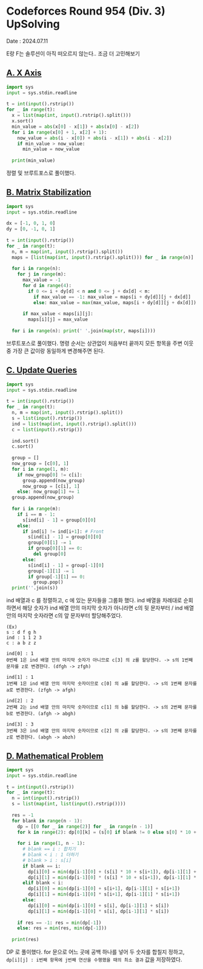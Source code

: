 # Codeforces Round 954 (Div. 3) UpSolving
Date : 2024.07.11

E랑 F는 솔루션이 아직 떠오르지 않는다.. 조금 더 고민해보기

## [A. X Axis](https://codeforces.com/contest/1986/problem/A)
```py
import sys
input = sys.stdin.readline
 
t = int(input().rstrip())
for _ in range(t):
  x = list(map(int, input().rstrip().split()))
  x.sort()
  min_value = abs(x[0] - x[1]) + abs(x[0] - x[2])
  for i in range(x[0] + 1, x[2] + 1):
    now_value = abs(i - x[0]) + abs(i - x[1]) + abs(i - x[2])
    if min_value > now_value:
      min_value = now_value
 
  print(min_value)
```

정렬 및 브루트포스로 풀이했다.

## [B. Matrix Stabilization](https://codeforces.com/contest/1986/problem/B)
```py
import sys
input = sys.stdin.readline
 
dx = [-1, 0, 1, 0]
dy = [0, -1, 0, 1]
 
t = int(input().rstrip())
for _ in range(t):
  n, m = map(int, input().rstrip().split())
  maps = [list(map(int, input().rstrip().split())) for _ in range(n)]
 
  for i in range(n):
    for j in range(m):
      max_value = -1
      for d in range(4):
        if 0 <= i + dy[d] < n and 0 <= j + dx[d] < m:
          if max_value == -1: max_value = maps[i + dy[d]][j + dx[d]]
          else: max_value = max(max_value, maps[i + dy[d]][j + dx[d]])
 
      if max_value < maps[i][j]:
        maps[i][j] = max_value
 
  for i in range(n): print(' '.join(map(str, maps[i])))
```

브루트포스로 풀이했다. 명령 순서는 상관없이 처음부터 끝까지 모든 항목을 주변 이웃 중 가장 큰 값이랑 동일하게 변경해주면 된다.

## [C. Update Queries](https://codeforces.com/contest/1986/problem/C)
```py
import sys
input = sys.stdin.readline
 
t = int(input().rstrip())
for _ in range(t):
  n, m = map(int, input().rstrip().split())
  s = list(input().rstrip())
  ind = list(map(int, input().rstrip().split()))
  c = list(input().rstrip())
 
  ind.sort()
  c.sort()
 
  group = []
  now_group = [c[0], 1]
  for i in range(1, m):
    if now_group[0] != c[i]:
      group.append(now_group)
      now_group = [c[i], 1]
    else: now_group[1] += 1
  group.append(now_group)
 
  for i in range(m):
    if i == m - 1:
      s[ind[i] - 1] = group[0][0]
    else:
      if ind[i] != ind[i+1]: # Front
        s[ind[i] - 1] = group[0][0]
        group[0][1] -= 1
        if group[0][1] == 0:
          del group[0]
      else:
        s[ind[i] - 1] = group[-1][0]
        group[-1][1] -= 1
        if group[-1][1] == 0:
          group.pop()
  print(''.join(s))
```

ind 배열과 c 를 정렬하고, c 에 있는 문자들을 그룹화 했다.
ind 배열을 차례대로 순회하면서 해당 숫자가 ind 배열 안의 마지막 숫자가 아니라면 c의 뒷 문자부터 / ind 배열 안의 마지막 숫자라면 c의 앞 문자부터 할당해주었다.

```
(Ex)
s : d f g h
ind : 1 1 2 3
c : a b z z

ind[0] : 1
0번째 1은 ind 배열 안의 마지막 숫자가 아니므로 c[3] 의 z를 할당한다. -> s의 1번째 문자를 z로 변경한다. (dfgh -> zfgh)

ind[1] : 1
1번째 1은 ind 배열 안의 마지막 숫자이므로 c[0] 의 a를 할당한다. -> s의 1번째 문자를 a로 변경한다. (zfgh -> afgh)

ind[2] : 2
2번째 2는 ind 배열 안의 마지막 숫자이므로 c[1] 의 b를 할당한다. -> s의 2번째 문자를 b로 변경한다. (afgh -> abgh)

ind[3] : 3
3번째 3은 ind 배열 안의 마지막 숫자이므로 c[2] 의 z를 할당한다. -> s의 3번째 문자를 z로 변경한다. (abgh -> abzh)
```


## [D. Mathematical Problem](https://codeforces.com/contest/1986/problem/D)
```py
import sys
input = sys.stdin.readline
 
t = int(input().rstrip())
for _ in range(t):
  n = int(input().rstrip())
  s = list(map(int, list(input().rstrip())))
 
  res = -1
  for blank in range(n - 1):
    dp = [[0 for _ in range(2)] for _ in range(n - 1)]
    for k in range(2): dp[0][k] = (s[0] if blank != 0 else s[0] * 10 + s[1]) 
 
    for i in range(1, n - 1):
      # blank == i : 합치기
      # blank < i : 1 더하기
      # blank > i : s[i]
      if blank == i:
        dp[i][0] = min(dp[i-1][0] + (s[i] * 10 + s[i+1]), dp[i-1][1] + (s[i] * 10 + s[i+1]))
        dp[i][1] = min(dp[i-1][0] * (s[i] * 10 + s[i+1]), dp[i-1][1] * (s[i] * 10 + s[i+1]))
      elif blank < i:
        dp[i][0] = min(dp[i-1][0] + s[i+1], dp[i-1][1] + s[i+1])
        dp[i][1] = min(dp[i-1][0] * s[i+1], dp[i-1][1] * s[i+1])
      else:
        dp[i][0] = min(dp[i-1][0] + s[i], dp[i-1][1] + s[i])
        dp[i][1] = min(dp[i-1][0] * s[i], dp[i-1][1] * s[i])
 
    if res == -1: res = min(dp[-1])
    else: res = min(res, min(dp[-1]))
 
  print(res)
```

DP 로 풀이했다. for 문으로 어느 곳에 공백 하나를 넣어 두 숫자를 합칠지 정하고, `dp[i][j] : i번째 항목에 j번째 연산을 수행했을 때의 최소 결과` 값을 저장하였다.
